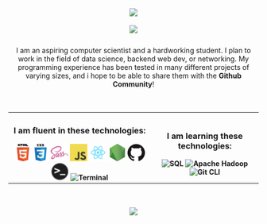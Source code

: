 <h1 align="center">
    <img src="https://user-images.githubusercontent.com/84878036/171426103-d2569cc3-7b70-47e0-bfc9-09f5bf8a3f4b.png" width=49%/>
    <br/>
    <img src="https://gpvc.arturio.dev/9ggy" />
</h1>

<div align = "center">
  I am an aspiring computer scientist and a hardworking student. I plan to work in the field of data science, backend web dev, or networking. My programming experience has been tested in many different projects of varying sizes, and i hope to be able to share them with the <b>Github Community</b>!
</div>

<br />
<br />

<!-- Table showing both what i know and what im looking to learn. (its using html tables because i wanted it centered; and github doesnt like mixing html with markdown) -->

<div align = "center">
  <table>
    <th>
      <div>
        <h3>I am fluent in these technologies:</h3>
        <img alt="HTML5" width="35px" src="https://raw.githubusercontent.com/github/explore/80688e429a7d4ef2fca1e82350fe8e3517d3494d/topics/html/html.png" /><img alt="CSS3" width="35px" src="https://raw.githubusercontent.com/github/explore/80688e429a7d4ef2fca1e82350fe8e3517d3494d/topics/css/css.png" />
        <img alt="Sass" width="35px" src="https://raw.githubusercontent.com/github/explore/80688e429a7d4ef2fca1e82350fe8e3517d3494d/topics/sass/sass.png" />
        <img alt="JavaScript" width="35px" src="https://raw.githubusercontent.com/github/explore/80688e429a7d4ef2fca1e82350fe8e3517d3494d/topics/javascript/javascript.png" />
        <img alt="React" width="35px" src="https://raw.githubusercontent.com/github/explore/80688e429a7d4ef2fca1e82350fe8e3517d3494d/topics/react/react.png" />
        <img alt="Node.js" width="35px" src="https://raw.githubusercontent.com/github/explore/80688e429a7d4ef2fca1e82350fe8e3517d3494d/topics/nodejs/nodejs.png" />
        <img alt="GitHub" width="35px" src="https://raw.githubusercontent.com/github/explore/78df643247d429f6cc873026c0622819ad797942/topics/github/github.png" />
        <img alt="Terminal" width="35px" src="https://raw.githubusercontent.com/github/explore/80688e429a7d4ef2fca1e82350fe8e3517d3494d/topics/terminal/terminal.png" />
        <img alt="Terminal" width="35px" src="https://logos-download.com/wp-content/uploads/2016/10/Python_logo_icon.png" />
      </div>
    </th>
    <th>
      <div>
        <h3>I am learning these technologies:</h3>
        <img alt="SQL" width="35px" src="https://camo.githubusercontent.com/e7fd5a767e4682324d3691b73f37700cb8d315ad71bcb4dae3e0f3a3f4fc6f5c/68747470733a2f2f74682e62696e672e636f6d2f74682f69642f522e36346136653066303737373363663137353831653736636130396531376462633f72696b3d396352695279394964392532624f3367267069643d496d6752617726723d30" />
        <img alt="Apache Hadoop" width="35px" src="https://camo.githubusercontent.com/2f981edf831130d39a058d4f4b8d395df5c3d8f97c064c457259891d4ce8774a/68747470733a2f2f63646e2e66726565626965737570706c792e636f6d2f6c6f676f732f6c617267652f32782f6861646f6f702d6c6f676f2d706e672d7472616e73706172656e742e706e67" />
        <img alt="Git CLI" width="35px" src="https://user-images.githubusercontent.com/84878036/150171675-45d9b808-e847-457c-8b8c-e5b24a324d85.png" />
      </div>
    </th>
  </table>
</div>

<br />
<br />


<div align = "center">
  <img src='https://github-readme-stats.vercel.app/api/top-langs/?username=9ggy&bg_color=22272e&hide_border=true&title_color=ffffff&text_color=b7b7b7&layout=compact'>
</div>

